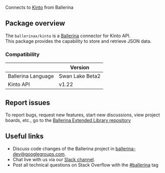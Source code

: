 Connects to [Kinto](https://docs.kinto-storage.org/en/stable/api/index.html) from Ballerina

## Package overview
The `ballerinax/kinto` is a [Ballerina](https://ballerina.io/) connector for Kinto API.  
This package provides the capability to store and retrieve JSON data.

### Compatibility
|                    | Version         |
|--------------------|-----------------|
| Ballerina Language | Swan Lake Beta2 | 
| Kinto API          | v1.22           |

## Report issues
To report bugs, request new features, start new discussions, view project boards, etc., go to the [Ballerina Extended Library repository](https://github.com/ballerina-platform/ballerina-extended-library)

## Useful links
- Discuss code changes of the Ballerina project in [ballerina-dev@googlegroups.com](mailto:ballerina-dev@googlegroups.com).
- Chat live with us via our [Slack channel](https://ballerina.io/community/slack/).
- Post all technical questions on Stack Overflow with the [#ballerina](https://stackoverflow.com/questions/tagged/ballerina) tag
